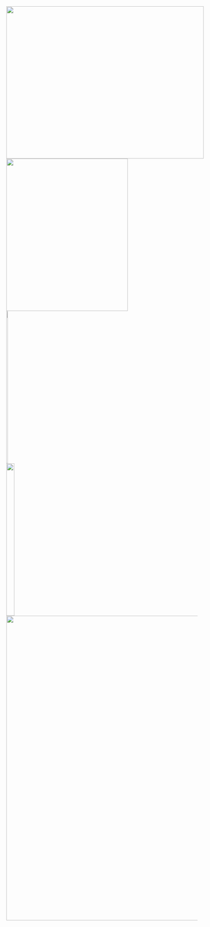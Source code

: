 <div style="display: inline-block">
  <img height="400" width="520" src="https://media.tenor.com/cpBTqH3VCFoAAAAC/ken-carson-opium.gif">
  <img height="400" width="320" src="https://media.tenor.com/T7fPVevMCZkAAAAC/ken-carson-opium.gif">
</div>

<div style="display: inline-block" width="100%">
  <img height="400" width="30%" src="https://media.tenor.com/T7fPVevMCZkAAAAC/ken-carson-opium.gif">
  <img height="400" width="69%" src="https://media.tenor.com/cpBTqH3VCFoAAAAC/ken-carson-opium.gif">
</div>

<img width="800" src="https://www.gifcen.com/wp-content/uploads/2023/03/destroy-lonely-gif-2.gif">

<!--
<div style="display: inline-block">
  <img height="300" width="400" src="https://media.tenor.com/5PkjBikhUoUAAAAd/sheppy-shisha.gif">
  <img height="300" width="600" src="https://media.tenor.com/fVnM6XgEPi0AAAAC/krink-akm.gif">
</div>
-->
